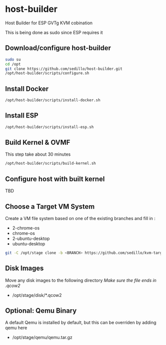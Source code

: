 # host-builder

Host Builder for ESP GVTg KVM cobination

This is being done as sudo since ESP requires it

## Download/configure host-builder
```bash
sudo su
cd /opt
git clone https://github.com/sedillo/host-builder.git
/opt/host-builder/scripts/configure.sh
```
## Install Docker
```bash
/opt/host-builder/scripts/install-docker.sh
```

## Install ESP
```bash
/opt/host-builder/scripts/install-esp.sh
```

## Build Kernel & OVMF
This step take about 30 minutes
```bash
/opt/host-builder/scripts/build-kernel.sh
```
## Configure host with built kernel
TBD

## Choose a Target VM System
Create a VM file system based on one of the existing branches and fill in <BRANCH>:
- 2-chrome-os
- chrome-os
- 2-ubuntu-desktop
- ubuntu-desktop
 
```bash
git -C /opt/stage clone -b <BRANCH> https://github.com/sedillo/kvm-target.git target
```

## Disk Images
Move any disk images to the following directory *Make sure the file ends in .qcow2*
- /opt/stage/disk/\*.qcow2

## Optional: Qemu Binary
A default Qemu is installed by default, but this can be overriden by adding qemu here 
- /opt/stage/qemu/qemu.tar.gz
